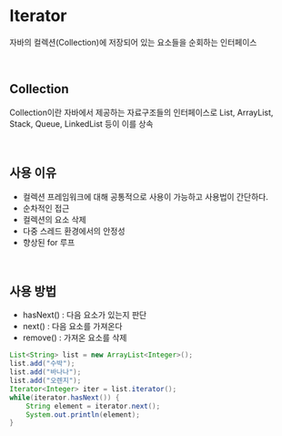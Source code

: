 # Iterator
자바의 컬렉션(Collection)에 저장되어 있는 요소들을 순회하는 인터페이스

<br>

## Collection
Collection이란 자바에서 제공하는 자료구조들의 인터페이스로 List, ArrayList, Stack, Queue, LinkedList 등이 이를 상속

<br>

## 사용 이유
- 컬렉션 프레임워크에 대해 공통적으로 사용이 가능하고 사용법이 간단하다.
- 순차적인 접근
- 컬렉션의 요소 삭제
- 다중 스레드 환경에서의 안정성
- 향상된 for 루프

<br>

## 사용 방법
- hasNext() : 다음 요소가 있는지 판단
- next() : 다음 요소를 가져온다
- remove() : 가져온 요소를 삭제

``` java
List<String> list = new ArrayList<Integer>();
list.add("수박");
list.add("바나나");
list.add("오렌지");
Iterator<Integer> iter = list.iterator();
while(iterator.hasNext()) {
    String element = iterator.next();
    System.out.println(element);
}
```



